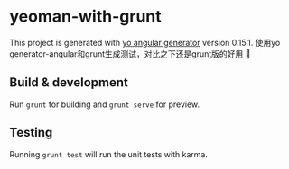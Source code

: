 # yeoman-with-grunt

This project is generated with [yo angular generator](https://github.com/yeoman/generator-angular)
version 0.15.1.
使用yo generator-angular和grunt生成测试，对比之下还是grunt版的好用 :high_brightness:

## Build & development

Run `grunt` for building and `grunt serve` for preview.

## Testing

Running `grunt test` will run the unit tests with karma.
